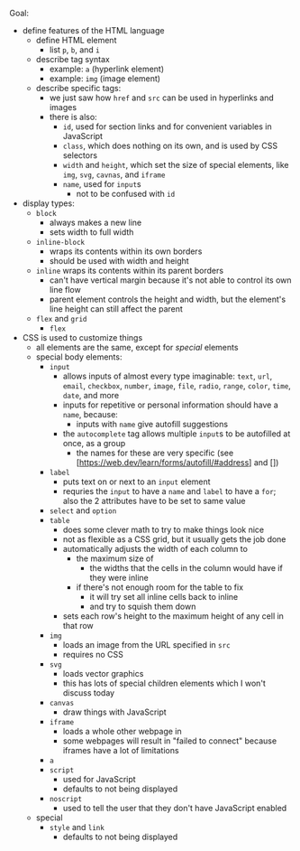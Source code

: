 Goal:
* define features of the HTML language
  * define HTML element
    * list `p`, `b`, and `i`
  * describe tag syntax
    * example: `a` (hyperlink element)
    * example: `img` (image element)
  * describe specific tags:
    * we just saw how `href` and `src` can be used in hyperlinks and images
    * there is also:
      * `id`, used for section links and for convenient variables in JavaScript
      * `class`, which does nothing on its own, and is used by CSS selectors
      * `width` and `height`, which set the size of special elements, like `img`, `svg`, `cavnas`, and `iframe`
      * `name`, used for `input`s
        * not to be confused with `id`
* display types:
  * `block`
    * always makes a new line
    * sets width to full width
  * `inline-block`
    * wraps its contents within its own borders
    * should be used with width and height
  * `inline` wraps its contents within its parent borders
    * can't have vertical margin because it's not able to control its own line flow
    * parent element controls the height and width, but the element's line height can still affect the parent
  * `flex` and `grid`
    * `flex`
* CSS is used to customize things
  * all elements are the same, except for *special* elements
  * special body elements:
    * `input`
      * allows inputs of almost every type imaginable: `text`, `url`, `email`, `checkbox`, `number`, `image`, `file`, `radio`, `range`, `color`, `time`, `date`, and more
      * inputs for repetitive or personal information should have a `name`, because:
        * inputs with `name` give autofill suggestions
      * the `autocomplete` tag allows multiple `input`s to be autofilled at once, as a group
        * the names for these are very specific (see [https://web.dev/learn/forms/autofill/#address] and [])
    * `label`
      * puts text on or next to an `input` element
      * requries the `input` to have a `name` and `label` to have a `for`; also the 2 attributes have to be set to same value
    * `select` and `option`
    * `table`
      * does some clever math to try to make things look nice
      * not as flexible as a CSS grid, but it usually gets the job done
      * automatically adjusts the width of each column to
        * the maximum size of
          * the widths that the cells in the column would have if they were inline
        * if there's not enough room for the table to fix
          * it will try set all inline cells back to inline
          * and try to squish them down
      * sets each row's height to the maximum height of any cell in that row
    * `img`
      * loads an image from the URL specified in `src`
      * requires no CSS
    * `svg`
      * loads vector graphics
      * this has lots of special children elements which I won't discuss today
    * `canvas`
      * draw things with JavaScript
    * `iframe`
      * loads a whole other webpage in
      * some webpages will result in "failed to connect" because iframes have a lot of limitations
    * `a`
    * `script`
      * used for JavaScript
      * defaults to not being displayed
    * `noscript`
      * used to tell the user that they don't have JavaScript enabled
  * special 
    * `style` and `link`
      * defaults to not being displayed
